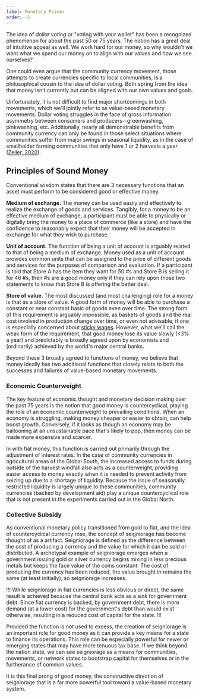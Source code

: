 ```yaml
---
label: Monetary Primer
order: -1
---
```


The idea of *dollar voting* or "voting with your wallet" has been a recognized phenomenon for about the past 50 or 75 years. The notion has a great deal of intuitive appeal as well. We work hard for our money, so why wouldn't we want what we spend our money on to align with our values and how we see ourselves?

One could even argue that the community currency movement, those attempts to create currencies specific to local communities, is a philosophical cousin to the idea of dollar voting. Both spring from the idea that money isn't currently but can be aligned with our own values and goals.

Unfortunately, it is not difficult to find major shortcomings in both movements, which we'll jointly refer to as value-based monetary movements. Dollar voting struggles in the face of gross information asymmetry between consumers and producers--greenwashing, pinkwashing, etc. Additionally, nearly all demonstrable benefits from community currency can only be found in those select situations where communities suffer from major swings in seasonal liquidity, as in the case of smallholder farming communities that only have 1 or 2 harvests a year ([Zeller, 2020](https://www.mdpi.com/1911-8074/13/11/271)).

## Principles of Sound Money

Conventional wisdom states that there are 3 necessary functions that an asset must perform to be considered good or effective money.

__Medium of exchange.__ The money can be used easily and effectively to realize the exchange of goods and services. Tangibly, for a money to be an effective medium of exchange, a participant must be able to physically or digitally bring the money to a place of commerce (like a store) and have the confidence to reasonably expect that their money will be accepted in exchange for what they wish to purchase.

__Unit of account.__ The function of being a unit of account is arguably related to that of being a medium of exchange. Money used as a unit of account provides common units that can be assigned to the price of different goods and services for the purposes of comparison and evaluation. If a participant is told that Store A has the item they want for 50 #s and Store B is selling it for 46 #s, then #s are a good money only if they can rely upon those two statements to know that Store B is offering the better deal.

__Store of value.__ The most discussed (and most challenging) role for a money is that as a store of value. A good form of money will be able to purchase a constant or near constant basic of goods even over time. The strong form of this requirement is arguably impossible, as baskets of goods and the real cost involved in production change over time, or even not advisable, if one is especially concerned about [sticky wages](https://www.imf.org/en/Publications/fandd/issues/2022/03/Future-of-inflation-partII-Agarwal-kimball). However, what we'll call the weak form of the requirement, that good money lose its value slowly (<3% a year) and predictably is broadly agreed upon by economists and (ordinarily) achieved by the world's major central banks.

Beyond these 3 broadly agreed to functions of money, we believe that money ideally has two additional functions that closely relate to both the successes and failures of value-based monetary movements.

### Economic Counterweight

The key feature of economic thought and monetary decision making over the past 75 years is the notion that good money is countercyclical, playing the role of an economic counterweight to prevailing conditions. When an economy is struggling, making money cheaper or easier to obtain, can help boost growth. Conversely, if it looks as though an economy may be ballooning at an unsustainable pace that's likely to pop, then money can be made more expensive and scarcer.

In with fiat money, this function is carried out primarily through the adjustment of interest rates. In the case of community currencies in agricultural areas of the Global South, the increased access to funds during outside of the harvest windfall also acts as a counterweight, providing easier access to money exactly when it is needed to prevent activity from seizing up due to a shortage of liquidity. Because the issue of seasonally restricted liquidity is largely unique to these communities, community currencies (backed by development aid) play a unique countercyclical role that is not present in the experiments carried out in the Global North.

### Collective Subsidy

As conventional monetary policy transitioned from gold to fiat, and the idea of countercyclical currency rose, the concept of seigniorage has become thought of as a artifact. Seigniorage is defined as the difference between the cost of producing a currency and the value for which it can be sold or distributed. A archetypal example of seigniorage emerges when a government issuing gold or silver currency begins mixing in less precious metals but keeps the face value of the coins constant. The cost of producing the currency has been reduced, the value brought in remains the same (at least initially), so seigniorage increases.

!!!
While seigniorage in fiat currencies is less obvious or direct, the same result is achieved because the central bank acts as a *sink* for government debt. Since fiat currency is backed, by government debt, there is more demand (at a lower cost) for the government's debt than would exist otherwise, resulting in a reduced cost of capital for the state. 
!!!

Provided the function is not used to excess, the creation of seigniorage is an important role for good money as it can provide a key means for a state to finance its operations. This role can be especially powerful for newer or emerging states that may have more tenuous tax base. If we think beyond the nation state, we can see seigniorage as a means for communities, movements, or network states to bootstrap capital for themselves or in the furtherance of common values.

It is this final prong of good money, the constructive direction of seigniorage that is a far more powerful tool toward a value-based monetary system.